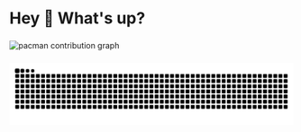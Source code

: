 <h1 align="left">Hey 👋 What's up?</h1>

###

<picture>
  <source media="(prefers-color-scheme: dark)" srcset="https://raw.githubusercontent.com/jeanapb/jeanapb/output/pacman-contribution-graph-dark.svg">
  <source media="(prefers-color-scheme: light)" srcset="https://raw.githubusercontent.com/jeanapb/jeanapb/output/pacman-contribution-graph.svg">
  <img alt="pacman contribution graph" src="https://raw.githubusercontent.com/jeanapb/jeanapb/output/pacman-contribution-graph.svg">
</picture>

###

<img src="https://raw.githubusercontent.com/jeanapb/jeanapb/output/snake.svg" alt="Snake animation" />

###
